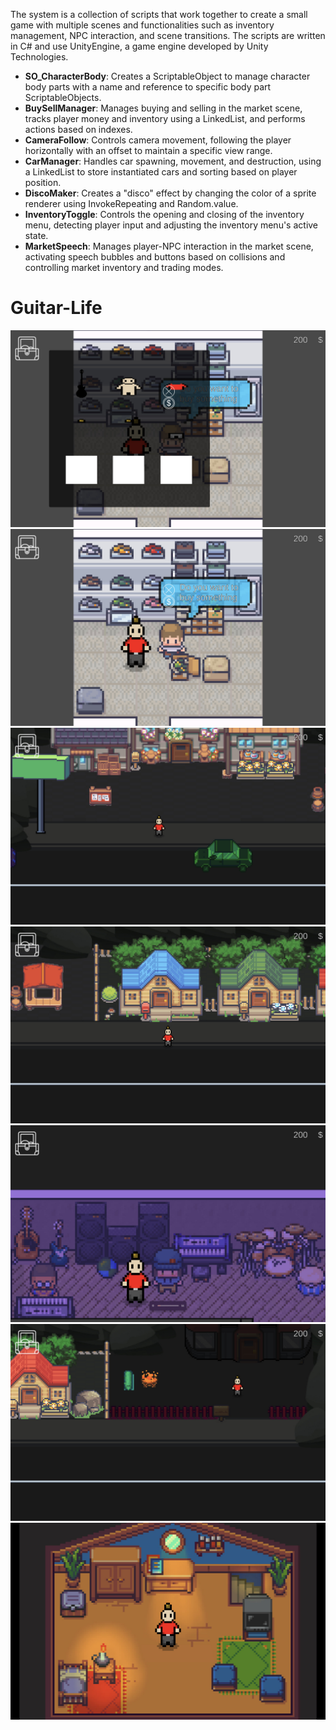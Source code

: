 The system is a collection of scripts that work together to create a small game with multiple scenes and functionalities such as inventory management, NPC interaction, and scene transitions. The scripts are written in C# and use UnityEngine, a game engine developed by Unity Technologies.

- **SO_CharacterBody**: Creates a ScriptableObject to manage character body parts with a name and reference to specific body part ScriptableObjects.
- **BuySellManager**: Manages buying and selling in the market scene, tracks player money and inventory using a LinkedList, and performs actions based on indexes.
- **CameraFollow**: Controls camera movement, following the player horizontally with an offset to maintain a specific view range.
- **CarManager**: Handles car spawning, movement, and destruction, using a LinkedList to store instantiated cars and sorting based on player position.
- **DiscoMaker**: Creates a "disco" effect by changing the color of a sprite renderer using InvokeRepeating and Random.value.
- **InventoryToggle**: Controls the opening and closing of the inventory menu, detecting player input and adjusting the inventory menu's active state.
- **MarketSpeech**: Manages player-NPC interaction in the market scene, activating speech bubbles and buttons based on collisions and controlling market inventory and trading modes.

# Guitar-Life
![0](Media/0.jpeg)
![1](Media/1.jpeg)
![2](Media/2.jpeg)
![3](Media/3.jpeg)
![4](Media/4.jpeg)
![5](Media/5.jpeg)
![6](Media/6.jpeg)
